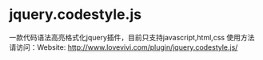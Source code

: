 # jquery.codestyle.js
一款代码语法高亮格式化jquery插件，目前只支持javascript,html,css
使用方法请访问：Website: http://www.lovevivi.com/plugin/jquery.codestyle.js/
